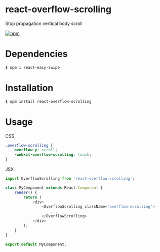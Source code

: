 react-overflow-scrolling
=====================
Stop propagation vertical body scroll

[![npm](https://img.shields.io/npm/v/react-overflow-scrolling.svg)](https://www.npmjs.com/package/react-overflow-scrolling)

# Dependencies

```bash
$ npm i react-easy-swipe
```

# Installation

```bash
$ npm install react-overflow-scrolling
```

# Usage

CSS

```css
.overflow-scrolling {
    overflow-y: scroll;
    -webkit-overflow-scrolling: touch;
}
```

JSX

```js
import OverflowScrolling from 'react-overflow-scrolling';

class MyComponent extends React.Component {
    render() {
        return (
            <div>
                <OverflowScrolling className='overflow-scrolling'>
                    ...
                </OverflowScrolling>
            </div>
        );
    }
}

export default MyComponent;
```
